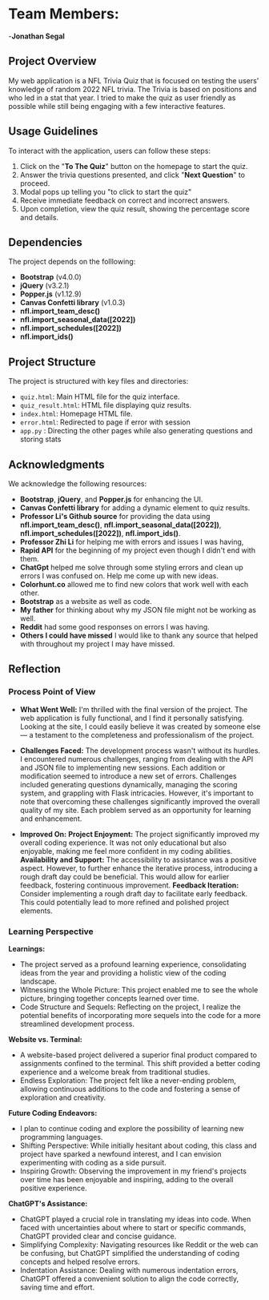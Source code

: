 # Team Members:
-**Jonathan Segal**

## Project Overview
My web application is a NFL Trivia Quiz that is focused on testing the users' knowledge of random 2022 NFL trivia. The Trivia is based on positions and who led in a stat that year. I tried to make the quiz as user friendly as possible while still being engaging with a few interactive features. 

## Usage Guidelines
To interact with the application, users can follow these steps:
1. Click on the "**To The Quiz**" button on the homepage to start the quiz.
2. Answer the trivia questions presented, and click "**Next Question**" to proceed.
3. Modal pops up telling you "to click to start the quiz" 
4. Receive immediate feedback on correct and incorrect answers.
5. Upon completion, view the quiz result, showing the percentage score and details.

## Dependencies
The project depends on the folllowing: 
- **Bootstrap** (v4.0.0)
- **jQuery** (v3.2.1)
- **Popper.js** (v1.12.9)
- **Canvas Confetti library** (v1.0.3)
- **nfl.import_team_desc()**
- **nfl.import_seasonal_data([2022])**
- **nfl.import_schedules([2022])**
- **nfl.import_ids()**

## Project Structure
The project is structured with key files and directories:
- `quiz.html`: Main HTML file for the quiz interface.
- `quiz_result.html`: HTML file displaying quiz results.
- `index.html`: Homepage HTML file.
- `error.html`: Redirected to page if error with session 
- `app.py` : Directing the other pages while also generating questions and storing stats

## Acknowledgments
We acknowledge the following resources:
- **Bootstrap**, **jQuery**, and **Popper.js** for enhancing the UI.
- **Canvas Confetti library** for adding a dynamic element to quiz results.
- **Professor Li's Github source** for providing the data using **nfl.import_team_desc()**, **nfl.import_seasonal_data([2022])**, **nfl.import_schedules([2022])**, **nfl.import_ids()**.
- **Professor Zhi Li** for helping me with errors and issues I was having,
- **Rapid API** for the beginning of my project even though I didn't end with them.
- **ChatGpt** helped me solve through some styling errors and clean up errors I was confused on. Help me come up with new ideas. 
- **Colorhunt.co** allowed me to find new colors that work well with each other. 
- **Bootstrap** as a website as well as code. 
- **My father** for thinking about why my JSON file might not be working as well.
- **Reddit** had some good responses on errors I was having.
- **Others I could have missed** I would like to thank any source that helped with throughout my project I may have missed. 

## Reflection

### Process Point of View
- **What Went Well:** I'm thrilled with the final version of the project. The web application is fully functional, and I find it personally satisfying. Looking at the site, I could easily believe it was created by someone else — a testament to the completeness and professionalism of the project.

- **Challenges Faced:** The development process wasn't without its hurdles. I encountered numerous challenges, ranging from dealing with the API and JSON file to implementing new sessions. Each addition or modification seemed to introduce a new set of errors. Challenges included generating questions dynamically, managing the scoring system, and grappling with Flask intricacies. However, it's important to note that overcoming these challenges significantly improved the overall quality of my site. Each problem served as an opportunity for learning and enhancement.

- **Improved On:**
    **Project Enjoyment:** The project significantly improved my overall coding experience. It was not only educational but also enjoyable, making me feel more confident in my coding abilities.
    **Availability and Support:** The accessibility to assistance was a positive aspect. However, to further enhance the iterative process, introducing a rough draft day could be beneficial. This would allow for earlier feedback, fostering continuous improvement.
    **Feedback Iteration:** Consider implementing a rough draft day to facilitate early feedback. This could potentially lead to more refined and polished project elements.

### Learning Perspective

**Learnings:**
  - The project served as a profound learning experience, consolidating ideas from the year and providing a holistic view of the coding landscape.
  - Witnessing the Whole Picture: This project enabled me to see the whole picture, bringing together concepts learned over time.
  - Code Structure and Sequels: Reflecting on the project, I realize the potential benefits of incorporating more sequels into the code for a more streamlined development process.
  
  **Website vs. Terminal:**
  - A website-based project delivered a superior final product compared to assignments confined to the terminal. This shift provided a better coding experience and a welcome break from traditional studies.
  - Endless Exploration: The project felt like a never-ending problem, allowing continuous additions to the code and fostering a sense of exploration and creativity.
  
  **Future Coding Endeavors:**
  - I plan to continue coding and explore the possibility of learning new programming languages.
  - Shifting Perspective: While initially hesitant about coding, this class and project have sparked a newfound interest, and I can envision experimenting with coding as a side pursuit.
  - Inspiring Growth: Observing the improvement in my friend's projects over time has been enjoyable and inspiring, adding to the overall positive experience.
  
**ChatGPT's Assistance:**
  - ChatGPT played a crucial role in translating my ideas into code. When faced with uncertainties about where to start or specific commands, ChatGPT provided clear and concise guidance.
  - Simplifying Complexity: Navigating resources like Reddit or the web can be confusing, but ChatGPT simplified the understanding of coding concepts and helped resolve errors.
  - Indentation Assistance: Dealing with numerous indentation errors, ChatGPT offered a convenient solution to align the code correctly, saving time and effort.